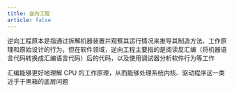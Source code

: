 ```yaml
---
title: 逆向工程
article: false
---
```


逆向工程原本是指通过拆解机器装置并观察其运行情况来推导其制造方法、工作原理和原始设计的行为，但在软件领域，逆向工程主要指的是阅读反汇编（将机器语言代码转换成汇编语言代码）后的代码，以及使用调试器分析软件行为等工作

汇编能够更好地理解 CPU 的工作原理，从而能够处理系统内核、驱动程序这一类近乎于黑箱的底层问题

<!-- to be updated -->
